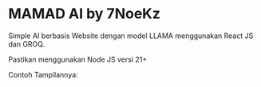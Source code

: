 # MAMAD AI by 7NoeKz

Simple AI berbasis Website dengan model LLAMA menggunakan React JS dan GROQ.

Pastikan menggunakan Node JS versi 21+


Contoh Tampilannya: 

